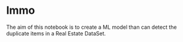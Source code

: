 # Immo

The aim of this notebook is to create a ML model than can detect the duplicate items in a Real Estate DataSet.
